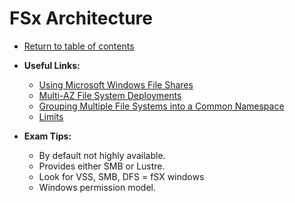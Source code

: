# FSx Architecture

* [Return to table of contents](../../../README.md)

* **Useful Links:**
  * [Using Microsoft Windows File Shares](https://docs.aws.amazon.com/fsx/latest/WindowsGuide/using-file-shares.html)
  * [Multi-AZ File System Deployments](https://docs.aws.amazon.com/fsx/latest/WindowsGuide/multi-az-deployments.html)
  * [Grouping Multiple File Systems into a Common Namespace](https://docs.aws.amazon.com/fsx/latest/WindowsGuide/group-file-systems.html)
  * [Limits](https://docs.aws.amazon.com/fsx/latest/WindowsGuide/limits.html)

* **Exam Tips:**
  * By default not highly available.
  * Provides either SMB or Lustre.
  * Look for VSS, SMB, DFS = fSX windows
  * Windows permission model.
